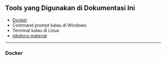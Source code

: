 <!-- # Welcome to MkDocs -->

## Tools yang Digunakan di Dokumentasi Ini

* [Docker](https://docs.docker.com/engine/install/ubuntu/)
* Command prompt kalau di Windows
* Terminal kalau di Linux
* [mkdocs-material](https://squidfunk.github.io/mkdocs-material/)

---

### Docker
